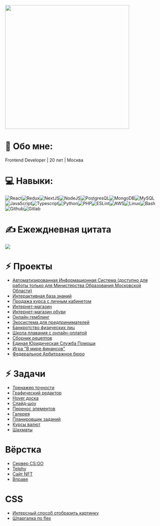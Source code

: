 <img src='https://avatars.githubusercontent.com/u/74548409?v=4' style="height: 400px;"/>

# 💫 Обо мне:
Frontend Developer | 20 лет | Москва

# 💻 Навыки:
![React](https://img.shields.io/badge/react-%2320232a.svg?style=for-the-badge&logo=react&logoColor=%2361DAFB)![Redux](https://img.shields.io/badge/Redux-593D88?style=for-the-badge&logo=redux&logoColor=white)![NextJS](https://img.shields.io/badge/Next-black?style=for-the-badge&logo=next.js&logoColor=white)![NodeJS](https://img.shields.io/badge/Node.js-43853D?style=for-the-badge&logo=node.js&logoColor=white)![PostgresQL](https://img.shields.io/badge/PostgreSQL-316192?style=for-the-badge&logo=postgresql&logoColor=white)![MongoDB](https://img.shields.io/badge/MongoDB-4EA94B?style=for-the-badge&logo=mongodb&logoColor=white)![MySQL](https://img.shields.io/badge/mysql-%2300000f.svg?style=for-the-badge&logo=mysql&logoColor=white)![JavaScript](https://img.shields.io/badge/JavaScript-F7DF1E?style=for-the-badge&logo=javascript&logoColor=black)![Typescript](https://img.shields.io/badge/TypeScript-007ACC?style=for-the-badge&logo=typescript&logoColor=white)![Python](https://img.shields.io/badge/Python-14354C?style=for-the-badge&logo=python&logoColor=white)![PHP](https://img.shields.io/badge/PHP-777BB4?style=for-the-badge&logo=php&logoColor=white)![ESLint](https://img.shields.io/badge/ESLint-4B3263?style=for-the-badge&logo=eslint&logoColor=white)![AWS](https://img.shields.io/badge/Amazon_AWS-FF9900?style=for-the-badge&logo=amazonaws&logoColor=white)![Linux](https://img.shields.io/badge/Linux-FCC624?style=for-the-badge&logo=linux&logoColor=black)![Bash](https://img.shields.io/badge/GNU%20Bash-4EAA25?style=for-the-badge&logo=GNU%20Bash&logoColor=white)![Github](  https://img.shields.io/badge/GitHub-100000?style=for-the-badge&logo=github&logoColor=white)![Gitlab](https://img.shields.io/badge/GitLab-330F63?style=for-the-badge&logo=gitlab&logoColor=white)

# ✍️ Ежеждневная цитата
![](https://quotes-github-readme.vercel.app/api?type=horizontal&theme=dark)

# ⚡︎ Проекты
<ul>
  <li><a href="https://idschool.idte.ru" target="_blank">Автоматизированная Информационная Система (доступно для работы только для Министерства Образования Московской Области)</a></li>
  <li><a href="https://cyclegram.idte.ru" target="_blank">Интерактивная база знаний</a></li>
  <li><a href="https://topbfl.ru" target="_blank">Продажа курса с личным кабинетом</a></li>
  <li><a href="https://pardelivery.ru" target="_blank">Интернет-магазин</a></li>
  <li><a href="https://github.com/Ruel1912/netology-shop" target="_blank">Интернет-магазин обуви</a></li>
  <li><a href="https://tuman.io" target="_blank">Онлайн гемблинг</a></li>
  <li><a href="https://myforce.ru" target="_blank">Экосистема для предпринимателей</a></li>
  <li><a href="https://долг-списать.online" target="_blank">Банкротство физических лиц</a></li>
  <li><a href="https://smartswim.ru" target="_blank">Школа плавания с онлайн-оплатой</a></li>
  <li><a href="https://ruel1912.github.io/corus" target="_blank">Сборник рецептов</a></li>
  <li><a href="https://еюсп.рф" target="_blank">Единая Юридическая Служба Помощи</a></li>
  <li><a href="https://https://fingames.idte.ru" target="_blank">Игра "В мире финансов"</a></li>
  <li><a href="https://fablaw.ru" target="_blank">Федеральное Арбитражное бюро</a></li>
</ul>

# ⚡︎ Задачи
<ul>
  <li><a href="https://ruel1912.github.io/my-projects/App/aim" target="_blank">Тренажер точности</a></li>
  <li><a href="https://ruel1912.github.io/my-projects/App/graphics" target="_blank">Графический редактор</a></li>
  <li><a href="https://ruel1912.github.io/my-projects/App/board" target="_blank">Hover доска</a></li>
  <li><a href="https://ruel1912.github.io/my-projects/App/slider" target="_blank">Слайд-шоу</a></li>
  <li><a href="https://ruel1912.github.io/my-projects/App/dragNdrop" target="_blank">Перенос элементов</a></li>
  <li><a href="https://ruel1912.github.io/my-projects/App/gallery" target="_blank">Галерея</a></li>
  <li><a href="https://ruel1912.github.io/todo-app" target="_blank">Планировщик заданий</a></li>
  <li><a href="https://ruel1912.github.io/currency-rates" target="_blank">Курсы валют</a></li>
  <li><a href="https://ruel1912.github.io/chess" target="_blank">Шахматы</a></li>
</ul>

# Вёрстка
<ul>
  <li><a href="https://ruel1912.github.io/my-projects/Sites/csgo" target="_blank">Сервер CS:GO</a></li>
  <li><a href="https://ruel1912.github.io/my-projects/Sites/telphy" target="_blank">Telphy</a></li>
  <li><a href="https://ruel1912.github.io/my-projects/Sites/gamingSite" target="_blank">Сайт NFT</a></li>
  <li><a href="https://vprave-rnd.ru" target="_blank">Вправе</a></li>
</ul>

# CSS
<ul>
  <li><a href="https://ruel1912.github.io/my-projects/CSS/animation" target="_blank">Интерсный способ отобразить картинку</a></li>
  <li><a href="https://ruel1912.github.io/my-projects/CSS/flex" target="_blank">Шпаргалка по flex</a></li>
</ul>
